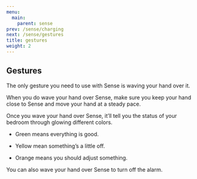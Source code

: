 ```yaml
---
menu:
  main:
    parent: sense
prev: /sense/charging
next: /sense/gestures
title: gestures
weight: 2
---
```


## Gestures


The only gesture you need to use with Sense is waving your hand over it.


When you do wave your hand over Sense, make sure you keep your hand close to Sense and move your hand at a steady pace. 


Once you wave your hand over Sense, it’ll tell you the status of your bedroom through glowing different colors. 

- Green means everything is good.

- Yellow mean something’s a little off.

- Orange means you should adjust something.


You can also wave your hand over Sense to turn off the alarm.



